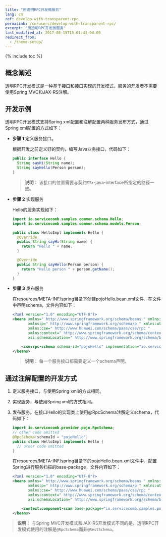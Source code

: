 ```yaml
---
title: "用透明RPC开发微服务"
lang: cn
ref: develop-with-transparent-rpc
permalink: /cn/users/develop-with-transparent-rpc/
excerpt: "用透明RPC开发微服务"
last_modified_at: 2017-08-15T15:01:43-04:00
redirect_from:
  - /theme-setup/
---
```


{% include toc %}
## 概念阐述

透明RPC开发模式是一种基于接口和接口实现的开发模式，服务的开发者不需要使用Spring MVC和JAX-RS注解。

## 开发示例

透明RPC开发模式支持Spring xml配置和注解配置两种服务发布方式，通过Spring xml配置的方式如下：

* **步骤 1** 定义服务接口。

   根据开发之前定义好的契约，编写Java业务接口，代码如下：

   ```java
   public interface Hello {
     String sayHi(String name);
     String sayHello(Person person);
   }
   ```

   > **说明**：
   > 该接口的位置需要与契约中x-java-interface所指定的路径一致。

* **步骤 2** 实现服务

   Hello的服务实现如下：

   ```java
   import io.servicecomb.samples.common.schema.Hello;
   import io.servicecomb.samples.common.schema.models.Person;

   public class HelloImpl implements Hello {
     @Override
     public String sayHi(String name) {
       return "Hello " + name;
     }

     @Override
     public String sayHello(Person person) {
       return "Hello person " + person.getName();
     }
   }
   ```

* **步骤 3** 发布服务

   在resources/META-INF/spring目录下创建pojoHello.bean.xml文件，在文件中声明schema，文件内容如下：

   ```xml
   <?xml version="1.0" encoding="UTF-8"?>
   <beans xmlns=" http://www.springframework.org/schema/beans " xmlns:xsi=" http://www.w3.org/2001/XMLSchema-instance "
          xmlns:p=" http://www.springframework.org/schema/p " xmlns:util=" http://www.springframework.org/schema/util "
          xmlns:cse=" http://www.huawei.com/schema/paas/cse/rpc "
          xmlns:context=" http://www.springframework.org/schema/context "
          xsi:schemaLocation=" http://www.springframework.org/schema/beans classpath:org/springframework/beans/factory/xml/spring-beans-3.0.xsd http://www.springframework.org/schema/context http://www.springframework.org/schema/context/spring-context-3.0.xsd http://www.huawei.com/schema/paas/cse/rpc classpath:META-INF/spring/spring-paas-cse-rpc.xsd">
   
       <cse:rpc-schema schema-id="pojoHello" implementation="io.servicecomb.samples.pojo.provider.PojoHelloImpl"/>
   </beans>
   ```

   > **说明**：
   > 每一个服务接口都需要定义一个schema声明。

## 通过注解配置的开发方式

1. 定义服务接口，与使用Spring xml的方式相同。
2. 实现服务，与使用Spring xml的方式相同。
3. 发布服务。在接口Hello的实现类上使用@RpcSchema注解定义schema，代码如下：

   ```java
   import io.servicecomb.provider.pojo.RpcSchema;
   // other code omitted
   @RpcSchema(schemaId = "pojoHello")
   public class HelloImpl implements Hello {
     // other code omitted
   }
   ```

   在resources/META-INF/spring目录下的pojoHello.bean.xml文件中，配置Spring进行服务扫描的base-package，文件内容如下：

   ```xml
   <?xml version="1.0" encoding="UTF-8"?>
   <beans xmlns=" http://www.springframework.org/schema/beans " xmlns:xsi=" http://www.w3.org/2001/XMLSchema-instance "
          xmlns:p=" http://www.springframework.org/schema/p " xmlns:util=" http://www.springframework.org/schema/util "
          xmlns:cse=" http://www.huawei.com/schema/paas/cse/rpc "
          xmlns:context=" http://www.springframework.org/schema/context "
          xsi:schemaLocation=" http://www.springframework.org/schema/beans classpath:org/springframework/beans/factory/xml/spring-beans-3.0.xsd http://www.springframework.org/schema/context http://www.springframework.org/schema/context/spring-context-3.0.xsd http://www.huawei.com/schema/paas/cse/rpc classpath:META-INF/spring/spring-paas-cse-rpc.xsd">
   
       <context:component-scan base-package="io.servicecomb.samples.pojo.provider"/>
   </beans>
   ```

> **说明**：
> 与Spring MVC开发模式和JAX-RS开发模式不同的是，透明RPC开发模式使用的注解是`@RpcSchema`而非`@RestSchema`。

